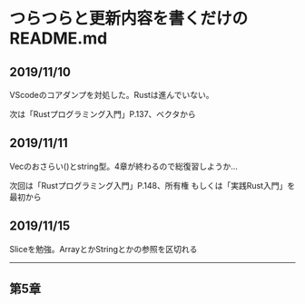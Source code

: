 # つらつらと更新内容を書くだけのREADME.md

## 2019/11/10
VScodeのコアダンプを対処した。Rustは進んでいない。

次は「Rustプログラミング入門」P.137、ベクタから

## 2019/11/11
Vecのおさらい()とstring型。4章が終わるので総復習しようか...

次回は「Rustプログラミング入門」P.148、所有権
もしくは「実践Rust入門」を最初から

## 2019/11/15
Sliceを勉強。ArrayとかStringとかの参照を区切れる


---
## 第5章

